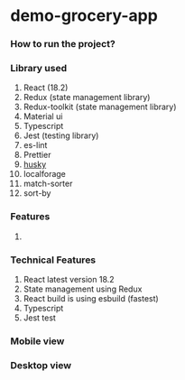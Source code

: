 # demo-grocery-app

### How to run the project?

### Library used

1. React (18.2)
2. Redux (state management library)
3. Redux-toolkit (state management library)
4. Material ui
5. Typescript
6. Jest (testing library)
7. es-lint
8. Prettier
9. [husky](https://typicode.github.io/husky/#/?id=install)
10. localforage
11. match-sorter
12. sort-by

### Features

1.

### Technical Features

1. React latest version 18.2
2. State management using Redux
3. React build is using esbuild (fastest)
4. Typescript
5. Jest test

### Mobile view

### Desktop view
